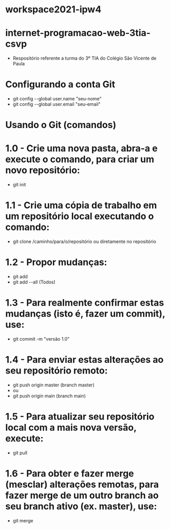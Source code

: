 # workspace2021-ipw4
# internet-programacao-web-3tia-csvp
- Respositório referente a turma do 3º TIA do Colégio São Vicente de Paula 

# Configurando a conta Git

- git config --global user.name "seu-nome"
- git config --global user.email "seu-email"

# Usando o Git (comandos)
# 1.0 - Crie uma nova pasta, abra-a e execute o comando, para criar um novo repositório:

- git init

# 1.1 - Crie uma cópia de trabalho em um repositório local executando o comando:

- git clone /caminho/para/o/repositório ou diretamente no repositório

# 1.2 - Propor mudanças:

- git add <arquivo>
- git add --all (Todos)

# 1.3 - Para realmente confirmar estas mudanças (isto é, fazer um commit), use:

- git commit -m "versão 1.0"

# 1.4 - Para enviar estas alterações ao seu repositório remoto:

- git push origin master (branch master)
- ou
- git push origin main (branch main)

# 1.5 - Para atualizar seu repositório local com a mais nova versão, execute:

- git pull

# 1.6 - Para obter e fazer merge (mesclar) alterações remotas, para fazer merge de um outro branch ao seu branch ativo (ex. master), use:

- git merge
